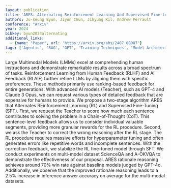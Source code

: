 ```yaml
---
layout: publication
title: 'ARES: Alternating Reinforcement Learning And Supervised Fine-tuning For Enhanced Multi-modal Chain-of-thought Reasoning Through Diverse AI Feedback'
authors: Ju-seung Byun, Jiyun Chun, Jihyung Kil, Andrew Perrault
conference: "Arxiv"
year: 2024
bibkey: byun2024alternating
additional_links:
  - {name: "Paper", url: 'https://arxiv.org/abs/2407.00087'}
tags: ['Agentic', 'RAG', 'GPT', 'Training Techniques', 'Model Architecture', 'Fine-Tuning', 'Multimodal Models', 'Reinforcement Learning', 'Pretraining Methods']
---
```

Large Multimodal Models (LMMs) excel at comprehending human instructions and
demonstrate remarkable results across a broad spectrum of tasks. Reinforcement
Learning from Human Feedback (RLHF) and AI Feedback (RLAIF) further refine LLMs
by aligning them with specific preferences. These methods primarily use
ranking-based feedback for entire generations. With advanced AI models
(Teacher), such as GPT-4 and Claude 3 Opus, we can request various types of
detailed feedback that are expensive for humans to provide. We propose a
two-stage algorithm ARES that Alternates REinforcement Learning (RL) and
Supervised Fine-Tuning (SFT). First, we request the Teacher to score how much
each sentence contributes to solving the problem in a Chain-of-Thought (CoT).
This sentence-level feedback allows us to consider individual valuable
segments, providing more granular rewards for the RL procedure. Second, we ask
the Teacher to correct the wrong reasoning after the RL stage. The RL procedure
requires massive efforts for hyperparameter tuning and often generates errors
like repetitive words and incomplete sentences. With the correction feedback,
we stabilize the RL fine-tuned model through SFT. We conduct experiments on
multi-model dataset ScienceQA and A-OKVQA to demonstrate the effectiveness of
our proposal. ARES rationale reasoning achieves around 70% win rate against
baseline models judged by GPT-4o. Additionally, we observe that the improved
rationale reasoning leads to a 2.5% increase in inference answer accuracy on
average for the multi-modal datasets.
